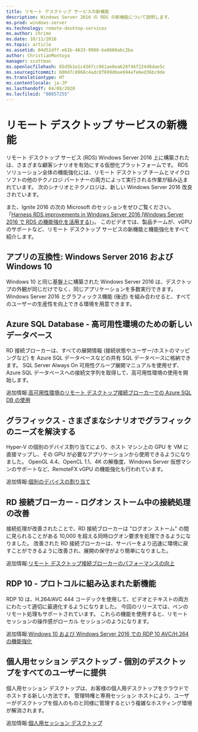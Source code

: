 ```yaml
---
title: リモート デスクトップ サービスの新機能
description: Windows Server 2016 の RDS の新機能について説明します。
ms.prod: windows-server
ms.technology: remote-desktop-services
ms.author: chrimo
ms.date: 10/11/2016
ms.topic: article
ms.assetid: 04d52dff-e61b-4633-9908-be8600abc2ba
author: ChristianMontoya
manager: scottman
ms.openlocfilehash: 85d5b1e1c4367cc961ae8ea628f46f224d8dae5c
ms.sourcegitcommit: b00d7c8968c4adc8f699dbee694afe6ed36bc9de
ms.translationtype: HT
ms.contentlocale: ja-JP
ms.lasthandoff: 04/08/2020
ms.locfileid: "80857255"
---
```

# <a name="whats-new-in-remote-desktop-services"></a>リモート デスクトップ サービスの新機能

リモート デスクトップ サービス (RDS) Windows Server 2016 上に構築されたは、さまざまな顧客シナリオを有効にする仮想化プラットフォームです。 RDS ソリューション全体の機能強化には、リモート デスクトップ チームとマイクロソフトの他のテクノロジ パートナーの両方によって実行される作業が組み込まれています。 次のシナリオとテクノロジは、新しい Windows Server 2016 改良されています。

また、Ignite 2016 の次の Microsoft のセッションをぜひご覧ください。「[Harness RDS improvements in Windows Server 2016 (Windows Server 2016 で RDS の機能強化を活用する)](https://channel9.msdn.com/Events/Ignite/2016/BRK3098)」。 このビデオでは、製品チームが、vGPU のサポートなど、リモート デスクトップ サービスの新機能と機能強化をすべて紹介します。 

## <a name="app-compatibility---windows-server-2016-and-windows-10"></a>アプリの互換性: Windows Server 2016 および Windows 10
Windows 10 と同じ基盤上に構築された Windows Server 2016 は、デスクトップの外観が同じだけでなく、同じアプリケーションを多数実行できます。 Windows Server 2016 とグラフィックス機能 (後述) を組み合わせると、すべてのユーザーの生産性を向上できる環境を用意できます。 

## <a name="azure-sql-database---the-new-database-for-your-highly-available-environment"></a>Azure SQL Database - 高可用性環境のための新しいデータベース
RD 接続ブローカーは、すべての展開情報 (接続状態やユーザー/ホストのマッピングなど) を Azure SQL データベースなどの共有 SQL データベースに格納できます。 SQL Server Always On 可用性グループ展開マニュアルを使用せず、Azure SQL データベースへの接続文字列を取得して、高可用性環境の使用を開始します。

追加情報:[高可用性環境のリモート デスクトップ接続ブローカーでの Azure SQL DB の使用](https://blogs.technet.microsoft.com/enterprisemobility/2016/05/03/new-windows-server-2016-capability-use-azure-sql-db-for-your-remote-desktop-connection-broker-high-availability-environment/)

## <a name="graphics---solving-graphics-needs-across-various-scenarios"></a>グラフィックス - さまざまなシナリオでグラフィックのニーズを解決する
Hyper-V の個別のデバイス割り当てにより、ホスト マシン上の GPU を VM に直接マップし、その GPU が必要なアプリケーションから使用できるようになりました。 OpenGL 4.4、OpenCL 1.1、4K の解像度、Windows Server 仮想マシンのサポートなど、RemoteFX vGPU の機能強化も行われています。

追加情報:[個別のデバイスの割り当て](https://blogs.technet.microsoft.com/virtualization/2015/11/)

## <a name="rd-connection-broker---improved-connection-handling-during-logon-storms"></a>RD 接続ブローカー - ログオン ストーム中の接続処理の改善
接続処理が改善されたことで、RD 接続ブローカーは "ログオン ストーム" の間に見られることがある 10,000 を超える同時ログオン要求を処理できるようになりました。 改善された RD 接続ブローカーは、サーバーをより迅速に環境に戻すことができるように改善され、展開の保守がより簡単になりました。

追加情報:[リモート デスクトップ接続ブローカーのパフォーマンスの向上](https://blogs.technet.microsoft.com/enterprisemobility/2015/12/15/improved-remote-desktop-connection-broker-performance-with-windows-server-2016-and-windows-server-2012-r2-hotfix-kb3091411/)

## <a name="rdp-10---new-capabilities-built-into-the-protocol"></a>RDP 10 - プロトコルに組み込まれた新機能
RDP 10 は、H.264/AVC 444 コーデックを使用して、ビデオとテキストの両方にわたって適切に最適化するようになりました。 今回のリリースでは、ペンのリモート処理もサポートされています。 これらの機能を使用すると、リモート セッションの操作感がローカル セッションのようになります。  

追加情報:[Windows 10 および Windows Server 2016 での RDP 10 AVC/H.264 の機能強化](https://blogs.technet.microsoft.com/enterprisemobility/2016/01/11/remote-desktop-protocol-rdp-10-avch-264-improvements-in-windows-10-and-windows-server-2016-technical-preview/)

## <a name="personal-session-desktops---providing-individual-desktops-to-any-end-user"></a>個人用セッション デスクトップ - 個別のデスクトップをすべてのユーザーに提供
個人用セッション デスクトップは、お客様の個人用デスクトップをクラウドでホストする新しい方法です。 管理特権と専用セッション ホストにより、ユーザーがデスクトップを個人のものと同様に管理するという複雑なホスティング環境が解消されます。

追加情報:[個人用セッション デスクトップ](rds-personal-session-desktops.md)
